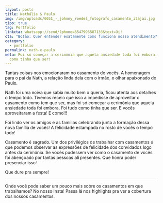 ```yaml
---
layout: posts
title: Nathália & Paulo
img: /img/uploads/0051_-_johnny_roedel_fotografo_casamento_itajai.jpg
tipo: true
tag: Portfolio
linkcta: whatsapp://send/?phone=5547996587133&text=Oi!
cta: "Botão: Quer entender exatamente como funciona nosso atendimento? Clica aqui!"
category:
  - portfolio
permalink: nath-e-paulo
meta: Foi só começar a cerimônia que aquela ansiedade toda foi embora. Foi tudo
  como tinha que ser!
---
```

Tantas coisas nos emocionaram no casamento de vocês. A homenagem para o pai da Nath, a relação linda dela com o irmão, o olhar apaixonado do Paulo.

Nath foi uma noiva que sabia muito bem o queria, ficou atenta aos detalhes o tempo todo. Tivemos receio que isso a impedisse de aproveitar o casamento como tem que ser, mas foi só começar a cerimônia que aquela ansiedade toda foi embora. Foi tudo como tinha que ser. E vocês aproveitaram a festa! E como!!!

Foi lindo ver os amigos e as famílias celebrando junto a formação dessa nova família de vocês! A felicidade estampada no rosto de vocês o tempo todo!

Casamento é sagrado. Um dos privilégios de trabalhar com casamentos é que podemos observar as expressões de felicidade dos convidados logo antes da cerimônia. Se vocês pudessem ver como o casamento de vocês foi abençoado por tantas pessoas ali presentes. Que honra poder presenciar isso!

Que dure pra sempre!

- - -

Onde você pode saber um pouco mais sobre os casamentos em que trabalhamos? No nosso Insta! Passa lá nos highlights pra ver a cobertura dos nossos casamentos.